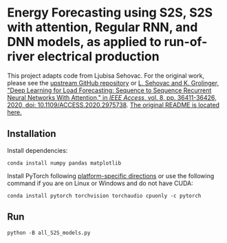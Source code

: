 # Energy Forecasting using S2S, S2S with attention, Regular RNN, and DNN models, as applied to run-of-river electrical production

This project adapts code from Ljubisa Sehovac. For the original work, please see the [upstream GitHub repository](https://github.com/sehovaclj/Thesis-work_energy-forecasting) or [L. Sehovac and K. Grolinger, "Deep Learning for Load Forecasting: Sequence to Sequence Recurrent Neural Networks With Attention," in _IEEE Access_, vol. 8, pp. 36411-36426, 2020, doi: 10.1109/ACCESS.2020.2975738](https://doi.org/10.1109/ACCESS.2020.2975738). [The original README is located here.](./readme_upstream.md)

## Installation

Install dependencies:
```
conda install numpy pandas matplotlib
```

Install PyTorch following [platform-specific directions](https://pytorch.org/get-started/locally/) or use the following command if you are on Linux or Windows and do not have CUDA:

```
conda install pytorch torchvision torchaudio cpuonly -c pytorch
```

## Run

```
python -B all_S2S_models.py
```